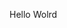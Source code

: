 Hello Wolrd
















































































































































































































































































































































































































































































































































































































































































































































































































































































































































































































































































































































































































































































































































































































































































































































































































































































































































































































































































































































































































































































































































































































































































































































































































































































































































































































































































































































































































































































































































































































































































































































































































































































































































































































































































































































































































































































































































































































































































































































































































































































































































































































































































































































































































































































































































































































































































































































































































































































































































































































































































































































































































































































































































































































































































































































































































































































































































































































